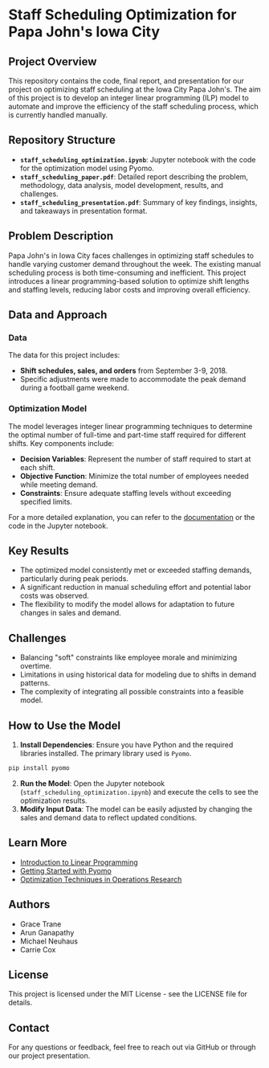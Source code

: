 # Staff Scheduling Optimization for Papa John's Iowa City

## Project Overview
This repository contains the code, final report, and presentation for our project on optimizing staff scheduling at the Iowa City Papa John's. The aim of this project is to develop an integer linear programming (ILP) model to automate and improve the efficiency of the staff scheduling process, which is currently handled manually.

## Repository Structure
- **`staff_scheduling_optimization.ipynb`**: Jupyter notebook with the code for the optimization model using Pyomo.
- **`staff_scheduling_paper.pdf`**: Detailed report describing the problem, methodology, data analysis, model development, results, and challenges.
- **`staff_scheduling_presentation.pdf`**: Summary of key findings, insights, and takeaways in presentation format.

## Problem Description
Papa John's in Iowa City faces challenges in optimizing staff schedules to handle varying customer demand throughout the week. The existing manual scheduling process is both time-consuming and inefficient. This project introduces a linear programming-based solution to optimize shift lengths and staffing levels, reducing labor costs and improving overall efficiency.

## Data and Approach
### Data
The data for this project includes:
- **Shift schedules, sales, and orders** from September 3-9, 2018.
- Specific adjustments were made to accommodate the peak demand during a football game weekend.

### Optimization Model
The model leverages integer linear programming techniques to determine the optimal number of full-time and part-time staff required for different shifts. Key components include:
- **Decision Variables**: Represent the number of staff required to start at each shift.
- **Objective Function**: Minimize the total number of employees needed while meeting demand.
- **Constraints**: Ensure adequate staffing levels without exceeding specified limits.

For a more detailed explanation, you can refer to the [documentation](staff_scheduling_paper.pdf) or the code in the Jupyter notebook.

## Key Results
- The optimized model consistently met or exceeded staffing demands, particularly during peak periods.
- A significant reduction in manual scheduling effort and potential labor costs was observed.
- The flexibility to modify the model allows for adaptation to future changes in sales and demand.

## Challenges
- Balancing "soft" constraints like employee morale and minimizing overtime.
- Limitations in using historical data for modeling due to shifts in demand patterns.
- The complexity of integrating all possible constraints into a feasible model.

## How to Use the Model
1. **Install Dependencies**: Ensure you have Python and the required libraries installed. The primary library used is `Pyomo`.
```bash
pip install pyomo
```
2. **Run the Model**: Open the Jupyter notebook (`staff_scheduling_optimization.ipynb`) and execute the cells to see the optimization results.
3. **Modify Input Data**: The model can be easily adjusted by changing the sales and demand data to reflect updated conditions.

## Learn More
- [Introduction to Linear Programming](https://en.wikipedia.org/wiki/Linear_programming)
- [Getting Started with Pyomo](http://www.pyomo.org/)
- [Optimization Techniques in Operations Research](https://www.informs.org/Explore/Operations-Research-Analytics)

## Authors
- Grace Trane
- Arun Ganapathy
- Michael Neuhaus
- Carrie Cox

## License
This project is licensed under the MIT License - see the LICENSE file for details.

## Contact
For any questions or feedback, feel free to reach out via GitHub or through our project presentation.
